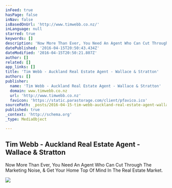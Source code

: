 ```yaml
---
inFeed: true
hasPage: false
inNav: false
isBasedOnUrl: 'http://www.timwebb.co.nz/'
inLanguage: null
starred: true
keywords: []
description: 'Now More Than Ever, You Need An Agent Who Can Cut Through The Marketing Noise, & Get Your Home Top Of Mind In The Real Estate Market.'
datePublished: '2016-04-15T20:50:43.434Z'
dateModified: '2016-04-15T20:50:21.807Z'
author: []
related: []
app_links: []
title: 'Tim Webb - Auckland Real Estate Agent - Wallace & Stratton'
authors: []
publisher:
  name: 'Tim Webb - Auckland Real Estate Agent - Wallace & Stratton'
  domain: www.timwebb.co.nz
  url: 'http://www.timwebb.co.nz'
  favicon: 'https://static.parastorage.com/client/pfavico.ico'
sourcePath: _posts/2016-04-15-tim-webb-auckland-real-estate-agent-wallace-and-stratton.md
published: true
_context: 'http://schema.org'
_type: MediaObject

---
```

<article style=""><h1>Tim Webb - Auckland Real Estate Agent - Wallace &amp; Stratton</h1><p>Now More Than Ever, You Need An Agent Who Can Cut Through The Marketing Noise, &amp; Get Your Home Top Of Mind In The Real Estate Market.</p><img src="https://static.wixstatic.com/media/29ba67_de507e06bdf64e668b7521953a6d071d.jpg" /></article>